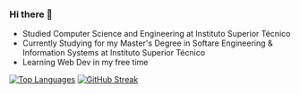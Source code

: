 ### Hi there 👋

  - Studied Computer Science and Engineering at Instituto Superior Técnico
  - Currently Studying for my Master's Degree in Softare Engineering & Information Systems at Instituto Superior Técnico
  - Learning Web Dev in my free time


[![Top Languages](https://github-readme-stats.vercel.app/api/top-langs/?username=nunoribeiro02)](https://github.com/nunoribeiro02/github-readme-stats)
[![GitHub Streak](https://streak-stats.demolab.com/?user=nunoribeiro02)](https://git.io/streak-stats)

<!--
**nunoribeiro02/nunoribeiro02** is a ✨ _special_ ✨ repository because its `README.md` (this file) appears on your GitHub profile.

Here are some ideas to get you started:

- 🔭 I’m currently working on ...
- 🌱 I’m currently learning ...
- 👯 I’m looking to collaborate on ...
- 🤔 I’m looking for help with ...
- 💬 Ask me about ...
- 📫 How to reach me: ...
- 😄 Pronouns: ...
- ⚡ Fun fact: ...
-->
